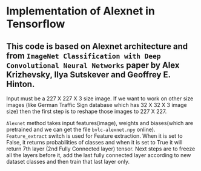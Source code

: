 # Implementation of Alexnet in Tensorflow

## This code is based on Alexnet architecture and from `ImageNet Classification with Deep Convolutional Neural Networks` paper by Alex Krizhevsky, Ilya Sutskever and Geoffrey E. Hinton.

Input must be a 227 X 227 X 3 size image. If we want to work on other size images (like German Traffic Sign database which has 32 X 32 X 3 image size) then the first step is to reshape those images to 227 X 227. 

`Alexnet` method takes input features(image), weights and biases(which are pretrained and we can get the file `bvlc-alexnet.npy` online). `Feature_extract` switch is used for Feature extraction. When it is set to False, it returns probabilities of classes and when it is set to True it will return 7th layer (2nd Fully Connected layer) tensor. Next steps are to freeze all the layers before it, add the last fully connected layer according to new dataset classes and then train that last layer only.